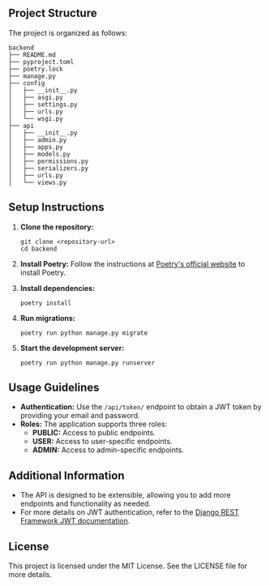 ## Project Structure

The project is organized as follows:

```
backend
├── README.md
├── pyproject.toml
├── poetry.lock
├── manage.py
├── config
│   ├── __init__.py
│   ├── asgi.py
│   ├── settings.py
│   ├── urls.py
│   └── wsgi.py
├── api
│   ├── __init__.py
│   ├── admin.py
│   ├── apps.py
│   ├── models.py
│   ├── permissions.py
│   ├── serializers.py
│   ├── urls.py
│   └── views.py
```

## Setup Instructions

1. **Clone the repository:**
   ```
   git clone <repository-url>
   cd backend
   ```

2. **Install Poetry:**
   Follow the instructions at [Poetry's official website](https://python-poetry.org/docs/#installation) to install Poetry.

3. **Install dependencies:**
   ```
   poetry install
   ```

4. **Run migrations:**
   ```
   poetry run python manage.py migrate
   ```

5. **Start the development server:**
   ```
   poetry run python manage.py runserver
   ```

## Usage Guidelines

- **Authentication:** Use the `/api/token/` endpoint to obtain a JWT token by providing your email and password.
- **Roles:** The application supports three roles:
  - **PUBLIC:** Access to public endpoints.
  - **USER:** Access to user-specific endpoints.
  - **ADMIN:** Access to admin-specific endpoints.

## Additional Information

- The API is designed to be extensible, allowing you to add more endpoints and functionality as needed.
- For more details on JWT authentication, refer to the [Django REST Framework JWT documentation](https://jpadilla.github.io/django-rest-framework-jwt/).

## License

This project is licensed under the MIT License. See the LICENSE file for more details.